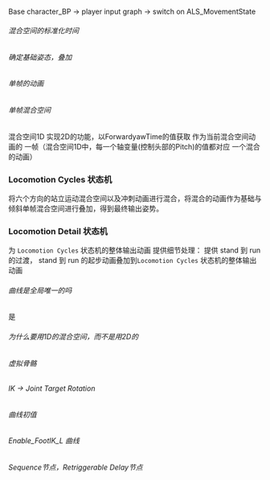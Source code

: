 ###### 
Base character_BP -> player input graph -> switch on ALS_MovementState

###### 混合空间的标准化时间

###### 确定基础姿态，叠加

###### 单帧的动画

###### 单帧混合空间
混合空间1D 实现2D的功能，以ForwardyawTime的值获取 作为当前混合空间动画的 一帧（混合空间1D中，每一个轴变量(控制头部的Pitch)的值都对应 一个混合的动画）

### Locomotion Cycles 状态机
将六个方向的站立运动混合空间以及冲刺动画进行混合，将混合的动画作为基础与倾斜单帧混合空间进行叠加，得到最终输出姿势。

### Locomotion Detail 状态机
为 ```Locomotion Cycles``` 状态机的整体输出动画 提供细节处理：
提供 stand 到 run 的过渡， stand 到 run 的起步动画叠加到```Locomotion Cycles``` 状态机的整体输出动画

###### 曲线是全局唯一的吗
是

###### 为什么要用1D的混合空间，而不是用2D的

###### 虚拟骨骼

###### IK -> Joint Target Rotation

###### 曲线初值

###### Enable_FootIK_L 曲线

###### Sequence节点，Retriggerable Delay节点



